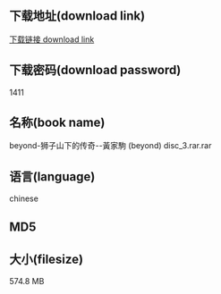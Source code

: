 ## 下载地址(download link)
[下载链接 download link](https://voluble-croquembouche-d321dc.netlify.app/?s=beyond-%E7%8B%AE%E5%AD%90%E5%B1%B1%E4%B8%8B%E7%9A%84%E4%BC%A0%E5%A5%87--%E9%BB%83%E5%AE%B6%E9%A7%92+%28beyond%29+disc_3.rar)

## 下载密码(download password)
1411

## 名称(book name)
beyond-狮子山下的传奇--黃家駒 (beyond) disc_3.rar.rar

## 语言(language)
chinese

## MD5


## 大小(filesize)
574.8 MB
